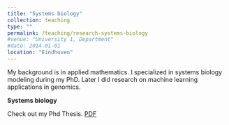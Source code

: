 ```yaml
---
title: "Systems biology"
collection: teaching
type: ""
permalink: /teaching/research-systems-biology
#venue: "University 1, Department"
#date: 2014-01-01
location: "Eindhoven"
---
```


My background is in applied mathematics. I specialized in systems biology modeling during my PhD. Later I did research on machine learning applications in genomics.

**Systems biology**

Check out my Phd Thesis. [PDF](https://research.tue.nl/files/92435580/20180313_Masroor.pdf)

